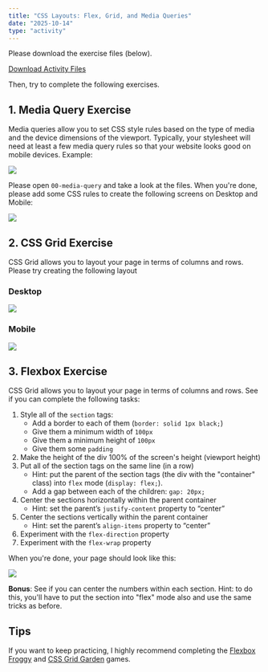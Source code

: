 ```yaml
---
title: "CSS Layouts: Flex, Grid, and Media Queries"
date: "2025-10-14"
type: "activity"
---
```


Please download the exercise files (below).

<a href="/fall2025/downloads/css-layouts.zip" class="nu-button">Download Activity Files <i class="fas fa-download"></i></a>

Then, try to complete the following exercises.

## 1. Media Query Exercise
Media queries allow you to set CSS style rules based on the type of media and the device dimensions of the viewport. Typically, your stylesheet will need at least a few media query rules so that your website looks good on mobile devices. Example:

<img class="screenshot-sm" src="/fall2025/images/activities/css-layouts/syntax.png" />

Please open `00-media-query` and take a look at the files. When you're done, please add some CSS rules to create the following screens on Desktop and Mobile:

<img class="screenshot-xl" src="/fall2025/images/activities/css-layouts/mq.png" />

## 2. CSS Grid Exercise
CSS Grid allows you to layout your page in terms of columns and rows. Please try creating the following layout

### Desktop
<img class="screenshot-xl" src="/fall2025/images/activities/css-layouts/grid-desktop.png" />

### Mobile
<img class="screenshot-xs" src="/fall2025/images/activities/css-layouts/grid-mobile.png" />


## 3. Flexbox Exercise
CSS Grid allows you to layout your page in terms of columns and rows. See if you can complete the following tasks:

1. Style all of the `section` tags:
    * Add a border to each of them (`border: solid 1px black;`)
    * Give them a minimum width of `100px`
    * Give them a minimum height of `100px`
    * Give them some `padding`
1. Make the height of the div 100% of the screen's height (viewport height)
1. Put all of the section tags on the same line (in a row)
    * Hint: put the parent of the section tags (the div with the "container" class) into `flex` mode (`display: flex;`).
    * Add a gap between each of the children: `gap: 20px;`
1. Center the sections horizontally within the parent container
    * Hint: set the parent’s `justify-content` property to “center”
1. Center the sections vertically within the parent container
    * Hint: set the parent’s `align-items` property to “center”
1. Experiment with the `flex-direction` property
1. Experiment with the `flex-wrap` property

When you're done, your page should look like this:


<img class="screenshot-xl border border-gray-400 mb-4" src="/fall2025/images/activities/css-layouts/flex.png" />


**Bonus**: See if you can center the numbers within each section. Hint: to do this, you'll have to put the section into "flex" mode also and use the same tricks as before.

## Tips
If you want to keep practicing, I highly recommend completing the <a href="https://flexboxfroggy.com/" target="_blank">Flexbox Froggy</a> and <a href="https://cssgridgarden.com/" target="_blank">CSS Grid Garden</a> games.